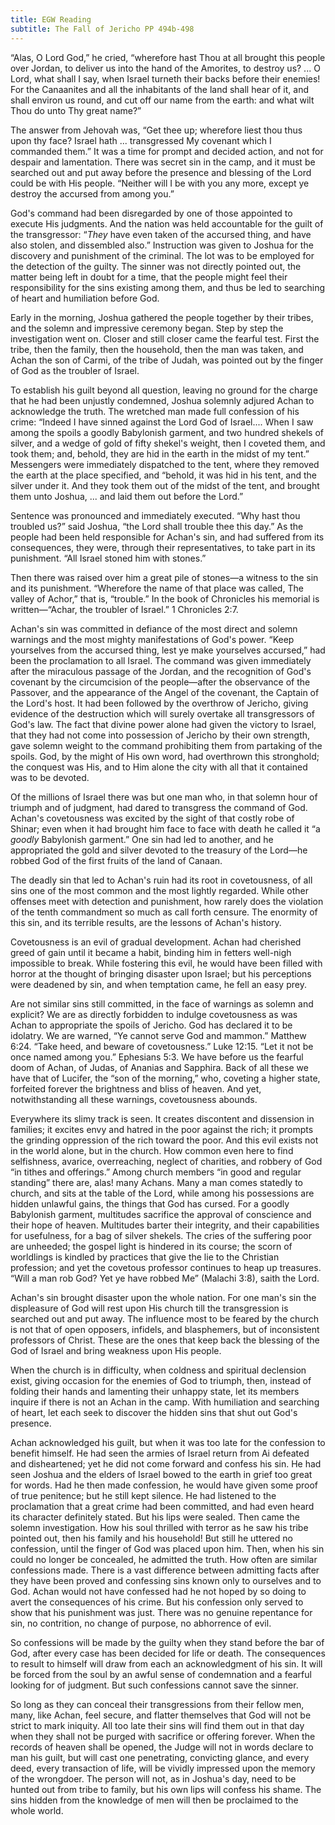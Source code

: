 ```yaml
---
title: EGW Reading
subtitle: The Fall of Jericho PP 494b-498
---
```


“Alas, O Lord God,” he cried, “wherefore hast Thou at all brought this people over Jordan, to deliver us into the hand of the Amorites, to destroy us? ... O Lord, what shall I say, when Israel turneth their backs before their enemies! For the Canaanites and all the inhabitants of the land shall hear of it, and shall environ us round, and cut off our name from the earth: and what wilt Thou do unto Thy great name?”

The answer from Jehovah was, “Get thee up; wherefore liest thou thus upon thy face? Israel hath ... transgressed My covenant which I commanded them.” It was a time for prompt and decided action, and not for despair and lamentation. There was secret sin in the camp, and it must be searched out and put away before the presence and blessing of the Lord could be with His people. “Neither will I be with you any more, except ye destroy the accursed from among you.”

God's command had been disregarded by one of those appointed to execute His judgments. And the nation was held accountable for the guilt of the transgressor: “_They_ have even taken of the accursed thing, and have also stolen, and dissembled also.” Instruction was given to Joshua for the discovery and punishment of the criminal. The lot was to be employed for the detection of the guilty. The sinner was not directly pointed out, the matter being left in doubt for a time, that the people might feel their responsibility for the sins existing among them, and thus be led to searching of heart and humiliation before God.

Early in the morning, Joshua gathered the people together by their tribes, and the solemn and impressive ceremony began. Step by step the investigation went on. Closer and still closer came the fearful test. First the tribe, then the family, then the household, then the man was taken, and Achan the son of Carmi, of the tribe of Judah, was pointed out by the finger of God as the troubler of Israel.

To establish his guilt beyond all question, leaving no ground for the charge that he had been unjustly condemned, Joshua solemnly adjured Achan to acknowledge the truth. The wretched man made full confession of his crime: “Indeed I have sinned against the Lord God of Israel.... When I saw among the spoils a goodly Babylonish garment, and two hundred shekels of silver, and a wedge of gold of fifty shekel's weight, then I coveted them, and took them; and, behold, they are hid in the earth in the midst of my tent.” Messengers were immediately dispatched to the tent, where they removed the earth at the place specified, and “behold, it was hid in his tent, and the silver under it. And they took them out of the midst of the tent, and brought them unto Joshua, ... and laid them out before the Lord.”

Sentence was pronounced and immediately executed. “Why hast thou troubled us?” said Joshua, “the Lord shall trouble thee this day.” As the people had been held responsible for Achan's sin, and had suffered from its consequences, they were, through their representatives, to take part in its punishment. “All Israel stoned him with stones.”

Then there was raised over him a great pile of stones—a witness to the sin and its punishment. “Wherefore the name of that place was called, The valley of Achor,” that is, “trouble.” In the book of Chronicles his memorial is written—“Achar, the troubler of Israel.” 1 Chronicles 2:7.

Achan's sin was committed in defiance of the most direct and solemn warnings and the most mighty manifestations of God's power. “Keep yourselves from the accursed thing, lest ye make yourselves accursed,” had been the proclamation to all Israel. The command was given immediately after the miraculous passage of the Jordan, and the recognition of God's covenant by the circumcision of the people—after the observance of the Passover, and the appearance of the Angel of the covenant, the Captain of the Lord's host. It had been followed by the overthrow of Jericho, giving evidence of the destruction which will surely overtake all transgressors of God's law. The fact that divine power alone had given the victory to Israel, that they had not come into possession of Jericho by their own strength, gave solemn weight to the command prohibiting them from partaking of the spoils. God, by the might of His own word, had overthrown this stronghold; the conquest was His, and to Him alone the city with all that it contained was to be devoted.

Of the millions of Israel there was but one man who, in that solemn hour of triumph and of judgment, had dared to transgress the command of God. Achan's covetousness was excited by the sight of that costly robe of Shinar; even when it had brought him face to face with death he called it “a _goodly_ Babylonish garment.” One sin had led to another, and he appropriated the gold and silver devoted to the treasury of the Lord—he robbed God of the first fruits of the land of Canaan.

The deadly sin that led to Achan's ruin had its root in covetousness, of all sins one of the most common and the most lightly regarded. While other offenses meet with detection and punishment, how rarely does the violation of the tenth commandment so much as call forth censure. The enormity of this sin, and its terrible results, are the lessons of Achan's history.

Covetousness is an evil of gradual development. Achan had cherished greed of gain until it became a habit, binding him in fetters well-nigh impossible to break. While fostering this evil, he would have been filled with horror at the thought of bringing disaster upon Israel; but his perceptions were deadened by sin, and when temptation came, he fell an easy prey.

Are not similar sins still committed, in the face of warnings as solemn and explicit? We are as directly forbidden to indulge covetousness as was Achan to appropriate the spoils of Jericho. God has declared it to be idolatry. We are warned, “Ye cannot serve God and mammon.” Matthew 6:24. “Take heed, and beware of covetousness.” Luke 12:15. “Let it not be once named among you.” Ephesians 5:3. We have before us the fearful doom of Achan, of Judas, of Ananias and Sapphira. Back of all these we have that of Lucifer, the “son of the morning,” who, coveting a higher state, forfeited forever the brightness and bliss of heaven. And yet, notwithstanding all these warnings, covetousness abounds.

Everywhere its slimy track is seen. It creates discontent and dissension in families; it excites envy and hatred in the poor against the rich; it prompts the grinding oppression of the rich toward the poor. And this evil exists not in the world alone, but in the church. How common even here to find selfishness, avarice, overreaching, neglect of charities, and robbery of God “in tithes and offerings.” Among church members “in good and regular standing” there are, alas! many Achans. Many a man comes statedly to church, and sits at the table of the Lord, while among his possessions are hidden unlawful gains, the things that God has cursed. For a goodly Babylonish garment, multitudes sacrifice the approval of conscience and their hope of heaven. Multitudes barter their integrity, and their capabilities for usefulness, for a bag of silver shekels. The cries of the suffering poor are unheeded; the gospel light is hindered in its course; the scorn of worldlings is kindled by practices that give the lie to the Christian profession; and yet the covetous professor continues to heap up treasures. “Will a man rob God? Yet ye have robbed Me” (Malachi 3:8), saith the Lord.

Achan's sin brought disaster upon the whole nation. For one man's sin the displeasure of God will rest upon His church till the transgression is searched out and put away. The influence most to be feared by the church is not that of open opposers, infidels, and blasphemers, but of inconsistent professors of Christ. These are the ones that keep back the blessing of the God of Israel and bring weakness upon His people.

When the church is in difficulty, when coldness and spiritual declension exist, giving occasion for the enemies of God to triumph, then, instead of folding their hands and lamenting their unhappy state, let its members inquire if there is not an Achan in the camp. With humiliation and searching of heart, let each seek to discover the hidden sins that shut out God's presence.

Achan acknowledged his guilt, but when it was too late for the confession to benefit himself. He had seen the armies of Israel return from Ai defeated and disheartened; yet he did not come forward and confess his sin. He had seen Joshua and the elders of Israel bowed to the earth in grief too great for words. Had he then made confession, he would have given some proof of true penitence; but he still kept silence. He had listened to the proclamation that a great crime had been committed, and had even heard its character definitely stated. But his lips were sealed. Then came the solemn investigation. How his soul thrilled with terror as he saw his tribe pointed out, then his family and his household! But still he uttered no confession, until the finger of God was placed upon him. Then, when his sin could no longer be concealed, he admitted the truth. How often are similar confessions made. There is a vast difference between admitting facts after they have been proved and confessing sins known only to ourselves and to God. Achan would not have confessed had he not hoped by so doing to avert the consequences of his crime. But his confession only served to show that his punishment was just. There was no genuine repentance for sin, no contrition, no change of purpose, no abhorrence of evil.

So confessions will be made by the guilty when they stand before the bar of God, after every case has been decided for life or death. The consequences to result to himself will draw from each an acknowledgment of his sin. It will be forced from the soul by an awful sense of condemnation and a fearful looking for of judgment. But such confessions cannot save the sinner.

So long as they can conceal their transgressions from their fellow men, many, like Achan, feel secure, and flatter themselves that God will not be strict to mark iniquity. All too late their sins will find them out in that day when they shall not be purged with sacrifice or offering forever. When the records of heaven shall be opened, the Judge will not in words declare to man his guilt, but will cast one penetrating, convicting glance, and every deed, every transaction of life, will be vividly impressed upon the memory of the wrongdoer. The person will not, as in Joshua's day, need to be hunted out from tribe to family, but his own lips will confess his shame. The sins hidden from the knowledge of men will then be proclaimed to the whole world.